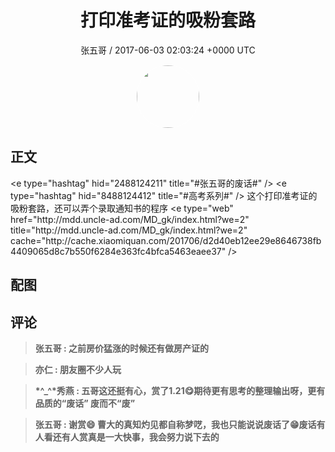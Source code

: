 <h1 align="center">打印准考证的吸粉套路</h1>
<p align="center">
    <a>张五哥 / 2017-06-03 02:03:24 &#43;0000 UTC</a>
</p>

<div align="center">
    <img src="https://images.zsxq.com/FgG0X9EnxRQVlX6M5uH1Ftrc3KNv?e=1590940799&amp;token=kIxbL07-8jAj8w1n4s9zv64FuZZNEATmlU_Vm6zD:W5htuLUMsu-oyJkDnSBmlG6Sdd0=" width="100" height="100" style="border:1px solid;border-radius:50%; color:#ffffff"/>
</div>

## 正文

<div>
&lt;e type=&#34;hashtag&#34; hid=&#34;2488124211&#34; title=&#34;#张五哥的废话#&#34; /&gt; &lt;e type=&#34;hashtag&#34; hid=&#34;8488124412&#34; title=&#34;#高考系列#&#34; /&gt; 
这个打印准考证的吸粉套路，还可以弄个录取通知书的程序
&lt;e type=&#34;web&#34; href=&#34;http://mdd.uncle-ad.com/MD_gk/index.html?we=2&#34; title=&#34;http://mdd.uncle-ad.com/MD_gk/index.html?we=2&#34; cache=&#34;http://cache.xiaomiquan.com/201706/d2d40eb12ee29e8646738fb4409065d8c7b550f6284e363fc4bfca5463eaee37&#34; /&gt;
</div>

## 配图
<div class="image" align="center">

</div>

## 评论

<div align="left">
<div>

<blockquote >
<span> <strong>张五哥 : 之前房价猛涨的时候还有做房产证的 </strong></span>
</blockquote>

<blockquote >
<span> <strong>亦仁 : 朋友圈不少人玩 </strong></span>
</blockquote>

<blockquote >
<span> <strong>*^_^*秀燕 : 五哥这还挺有心，赏了1.21😋期待更有思考的整理输出呀，更有品质的“废话” 废而不“废” </strong></span>
</blockquote>

<blockquote >
<span> <strong>张五哥 : 谢赏😄 曹大的真知灼见都自称梦呓，我也只能说说废话了😁废话有人看还有人赏真是一大快事，我会努力说下去的 </strong></span>
</blockquote>

</div>
</div>